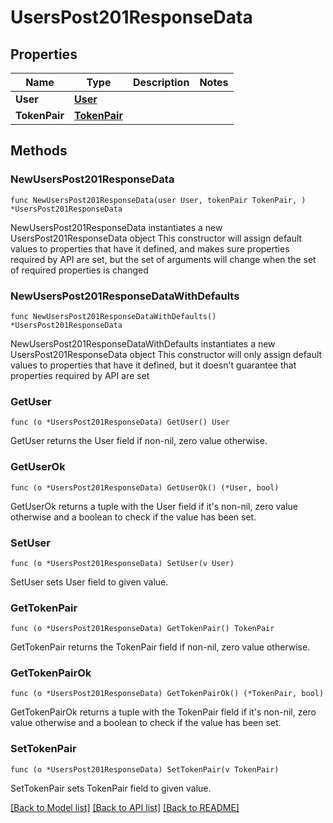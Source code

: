 # UsersPost201ResponseData

## Properties

Name | Type | Description | Notes
------------ | ------------- | ------------- | -------------
**User** | [**User**](User.md) |  | 
**TokenPair** | [**TokenPair**](TokenPair.md) |  | 

## Methods

### NewUsersPost201ResponseData

`func NewUsersPost201ResponseData(user User, tokenPair TokenPair, ) *UsersPost201ResponseData`

NewUsersPost201ResponseData instantiates a new UsersPost201ResponseData object
This constructor will assign default values to properties that have it defined,
and makes sure properties required by API are set, but the set of arguments
will change when the set of required properties is changed

### NewUsersPost201ResponseDataWithDefaults

`func NewUsersPost201ResponseDataWithDefaults() *UsersPost201ResponseData`

NewUsersPost201ResponseDataWithDefaults instantiates a new UsersPost201ResponseData object
This constructor will only assign default values to properties that have it defined,
but it doesn't guarantee that properties required by API are set

### GetUser

`func (o *UsersPost201ResponseData) GetUser() User`

GetUser returns the User field if non-nil, zero value otherwise.

### GetUserOk

`func (o *UsersPost201ResponseData) GetUserOk() (*User, bool)`

GetUserOk returns a tuple with the User field if it's non-nil, zero value otherwise
and a boolean to check if the value has been set.

### SetUser

`func (o *UsersPost201ResponseData) SetUser(v User)`

SetUser sets User field to given value.


### GetTokenPair

`func (o *UsersPost201ResponseData) GetTokenPair() TokenPair`

GetTokenPair returns the TokenPair field if non-nil, zero value otherwise.

### GetTokenPairOk

`func (o *UsersPost201ResponseData) GetTokenPairOk() (*TokenPair, bool)`

GetTokenPairOk returns a tuple with the TokenPair field if it's non-nil, zero value otherwise
and a boolean to check if the value has been set.

### SetTokenPair

`func (o *UsersPost201ResponseData) SetTokenPair(v TokenPair)`

SetTokenPair sets TokenPair field to given value.



[[Back to Model list]](../README.md#documentation-for-models) [[Back to API list]](../README.md#documentation-for-api-endpoints) [[Back to README]](../README.md)


